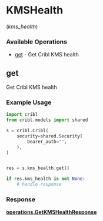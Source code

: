 # KMSHealth
(*kms_health*)

### Available Operations

* [get](#get) - Get Cribl KMS health

## get

Get Cribl KMS health

### Example Usage

```python
import cribl
from cribl.models import shared

s = cribl.Cribl(
    security=shared.Security(
        bearer_auth="",
    ),
)


res = s.kms_health.get()

if res.kms_health is not None:
    # handle response
```


### Response

**[operations.GetKMSHealthResponse](../../models/operations/getkmshealthresponse.md)**

